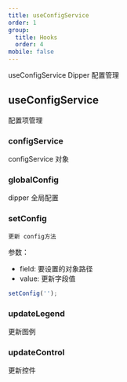```yaml
---
title: useConfigService
order: 1
group:
  title: Hooks
  order: 4
mobile: false
---
```


useConfigService Dipper 配置管理

## useConfigService

配置项管理

### configService

configService 对象

### globalConfig

dipper 全局配置

### setConfig

    更新 config方法

参数：

- field: 要设置的对象路径
- value: 更新字段值

```js
setConfig('');
```

### updateLegend

更新图例

### updateControl

更新控件

